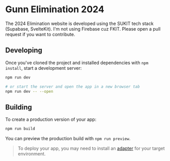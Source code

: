 # Gunn Elimination 2024

The 2024 Elimination website is developed using the SUKIT tech stack (Supabase, SvelteKit). I'm not using Firebase cuz FKIT. Please open a pull request if you want to contribute.

## Developing

Once you've cloned the project and installed dependencies with `npm install`, start a development server:

```bash
npm run dev

# or start the server and open the app in a new browser tab
npm run dev -- --open
```

## Building

To create a production version of your app:

```bash
npm run build
```

You can preview the production build with `npm run preview`.

> To deploy your app, you may need to install an [adapter](https://kit.svelte.dev/docs/adapters) for your target environment.
